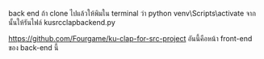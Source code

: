 back end ถ้า clone ไปแล้วให้พิมใน terminal ว่า python 
venv\Scripts\activate
จากนั้นให้รันไฟล์ kusrcclapbackend.py

https://github.com/Fourgame/ku-clap-for-src-project
อันนี้คือหน้า front-end ของ back-end นี้
